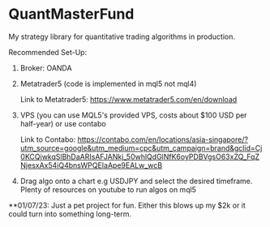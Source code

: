 # QuantMasterFund
 My strategy library for quantitative trading algorithms in production.
 
 Recommended Set-Up:
 1. Broker: OANDA
    
 3. Metatrader5 (code is implemented in mql5 not mql4)
    
    Link to Metatrader5: https://www.metatrader5.com/en/download
    
 5. VPS (you can use MQL5's provided VPS, costs about $100 USD per half-year) or use contabo

    Link to Contabo: https://contabo.com/en/locations/asia-singapore/?utm_source=google&utm_medium=cpc&utm_campaign=brand&gclid=Cj0KCQjwkqSlBhDaARIsAFJANkj_50whlQdGlNfK6oyPDBVgsO63xZQ_FqZNjesxAx54iQ4bnsWPQEIaApe9EALw_wcB
    
 7. Drag algo onto a chart e.g USDJPY and select the desired timeframe. Plenty of resources on youtube to run algos on mql5


 **01/07/23: Just a pet project for fun. Either this blows up my $2k or it could turn into something long-term. 
